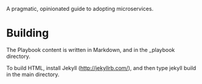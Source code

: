 A pragmatic, opinionated guide to adopting microservices.

# Building

The Playbook content is written in Markdown, and in the _playbook directory.

To build HTML, install Jekyll (http://jekyllrb.com/), and then type jekyll build in the main directory.
